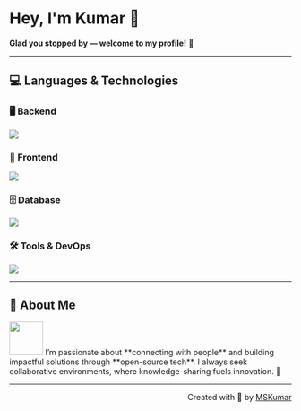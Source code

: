 # Hey, I'm Kumar 👋  
**Glad you stopped by — welcome to my profile!** 🚀

---

## 💻 Languages & Technologies

### 🖥 Backend
<p align="left">
  <a href="https://skillicons.dev">
    <img src="https://skillicons.dev/icons?i=java,spring,py,flask" />
  </a>
</p>

### 🎨 Frontend
<p align="left">
  <a href="https://skillicons.dev">
    <img src="https://skillicons.dev/icons?i=html,css,ts,js,react,tailwind" />
  </a>
</p>

### 🗄 Database
<p align="left">
  <a href="https://skillicons.dev">
    <img src="https://skillicons.dev/icons?i=mongodb,mysql,postgresql" />
  </a>
</p>


### 🛠 Tools & DevOps
<p align="left">
  <a href="https://skillicons.dev">
    <img src="https://skillicons.dev/icons?i=git,github,docker,kubernetes,figma,idea,vscode,postman,linux,bash" />
  </a>
</p>

---

## 🌱 About Me
<img src="https://media.giphy.com/media/LnQjpWaON8nhr21vNW/giphy.gif" width="60">  
I’m passionate about **connecting with people** and building impactful solutions through **open-source tech**.  
I always seek collaborative environments, where knowledge-sharing fuels innovation. 🚀  

---

<p align="right">Created with 🧡 by <a href="#">MSKumar</a></p>
